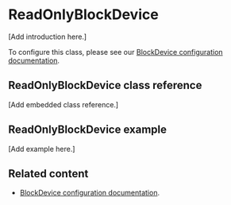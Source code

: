 # ReadOnlyBlockDevice

[Add introduction here.]

To configure this class, please see our [BlockDevice configuration documentation](../reference/storage.html#blockdevice-default-configuration).

## ReadOnlyBlockDevice class reference

[Add embedded class reference.]

## ReadOnlyBlockDevice example

[Add example here.]

## Related content

- [BlockDevice configuration documentation](../reference/storage.html#blockdevice-default-configuration).
